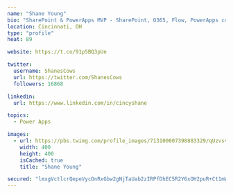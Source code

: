 ```yaml
---
name: "Shane Young"
bio: "SharePoint & PowerApps MVP - SharePoint, O365, Flow, PowerApps consulting? @PowerApps911 | Pure Snark? You found it."
location: Cincinnati, OH
type: "profile"
heat: 89

website: https://t.co/91p5BQ3pUe

twitter:
  username: ShanesCows
  url: https://twitter.com/ShanesCows
  followers: 16868

linkedin:
  url: https://www.linkedin.com/in/cincyshane

topics:
  - Power Apps

images:
  - url: https://pbs.twimg.com/profile_images/713100007398883329/qUzvsvQ3_400x400.jpg
    width: 400
    height: 400
    isCached: true
    title: "Shane Young"

secured: "lmxgVctlcrQepeVycOnRxGbw2gNjTaUab2zIRPfDhEC5R2Y6xOH2puR+Ct1mWVQMvUU5eu0i3h0bHiCIsccTne0qIS7hWY9rXOke0roO2RlOo4DFbyEvoZpxYsEEU5p+FpOUapIphVpdX8tiUBQURgoCONmaKWVAzqks6NCl/t8IDuIDgjfKXq/XsiKjoW3pW50wZq8P1ke854/7RAhixB4L8xgjR92PalNWTa1Aw7UiTlEjl13Ar/5StT3aQZ7LnBahkZxydGcn0gfkH45N6sw0rHUcXww41Wg9047W4JXd1cfP8bGA0sD90PQmpvg2+AHfX9vZYhxqbOzjZBs7utomtAO3ljAI0T+oih3dt250/Ps6ANs/G0CzCQFJTJ0yeunUCQ/HNQUfatO98O18vghihsbCrKM1VZejKgkQQ+M=;NjjjRNrMLlbinuqek5fnLQ=="
---
```


